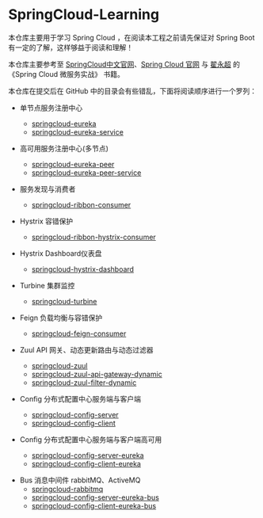 # SpringCloud-Learning

本仓库主要用于学习 Spring Cloud ，在阅读本工程之前请先保证对 Spring Boot 有一定的了解，这样够益于阅读和理解！

本仓库主要参考至 [SpringCloud中文官网](https://springcloud.cc/)、[Spring Cloud 官网](http://projects.spring.io/spring-cloud/) 与 [翟永超](http://blog.didispace.com/) 的 《Spring Cloud 微服务实战》 书籍。

本仓库在提交后在 GitHub 中的目录会有些错乱，下面将阅读顺序进行一个罗列：

+ 单节点服务注册中心
  - [springcloud-eureka](springcloud-eureka)
  - [springcloud-eureka-service](springcloud-eureka-service)

+ 高可用服务注册中心(多节点)
  - [springcloud-eureka-peer](springcloud-eureka-peer)
  - [springcloud-eureka-peer-service](springcloud-eureka-peer-service)

+ 服务发现与消费者
  - [springcloud-ribbon-consumer](springcloud-ribbon-consumer)

+ Hystrix 容错保护
  - [springcloud-ribbon-hystrix-consumer](springcloud-ribbon-hystrix-consumer)

+ Hystrix Dashboard仪表盘
  - [springcloud-hystrix-dashboard](springcloud-hystrix-dashboard)

+ Turbine 集群监控
  - [springcloud-turbine](springcloud-turbine)

+ Feign 负载均衡与容错保护
  - [springcloud-feign-consumer](springcloud-feign-consumer)

+ Zuul API 网关、动态更新路由与动态过滤器
  - [springcloud-zuul](springcloud-zuul)
  - [springcloud-zuul-api-gateway-dynamic](springcloud-zuul-api-gateway-dynamic)
  - [springcloud-zuul-filter-dynamic](springcloud-zuul-filter-dynamic)
  
+ Config 分布式配置中心服务端与客户端
  - [springcloud-config-server](springcloud-config-server)
  - [springcloud-config-client](springcloud-config-client)
  
+ Config 分布式配置中心服务端与客户端高可用
  - [springcloud-config-server-eureka](springcloud-config-server-eureka)
  - [springcloud-config-client-eureka](springcloud-config-client-eureka)
  
* Bus 消息中间件 rabbitMQ、ActiveMQ
  - [springcloud-rabbitmq](springcloud-rabbitmq)
  - [springcloud-config-server-eureka-bus](springcloud-config-server-eureka-bus)
  - [springcloud-config-client-eureka-bus](springcloud-config-client-eureka-bus)
